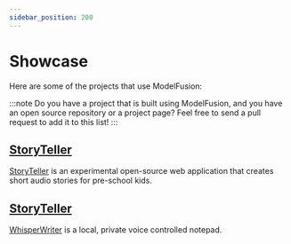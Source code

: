 ```yaml
---
sidebar_position: 200
---
```


# Showcase

Here are some of the projects that use ModelFusion:

:::note
Do you have a project that is built using ModelFusion, and you have an open source repository or a project page? Feel free to send a pull request to add it to this list!
:::

## [StoryTeller](/tutorial/showcase/storyteller)

[StoryTeller](https://github.com/lgrammel/storyteller) is an experimental open-source web application that creates short audio stories for pre-school kids.

## [StoryTeller](/tutorial/showcase/whisperwriter)

[WhisperWriter](https://github.com/lgrammel/whisperwriter) is a local, private voice controlled notepad.
